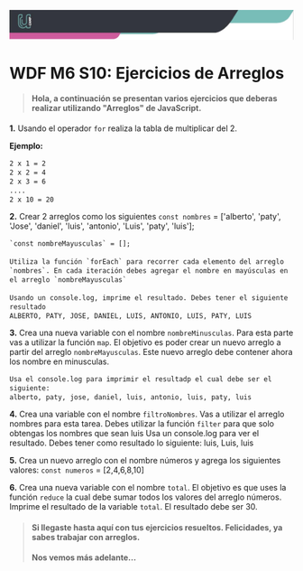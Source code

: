 ![Banner](imagenes/banner.png)

# WDF M6 S10: Ejercicios de Arreglos

>#### Hola, a continuación se presentan varios ejercicios que deberas realizar utilizando "Arreglos" de JavaScript.

**1.** Usando el operador `for` realiza la tabla de multiplicar del 2.

   **Ejemplo:**
    
    2 x 1 = 2
    2 x 2 = 4
    2 x 3 = 6
    ....
    2 x 10 = 20

**2.** Crear 2 arreglos como los siguientes
    `const nombres` = ['alberto', 'paty', 'Jose', 'daniel', 'luis', 'antonio', 'Luis', 'paty', 'luis'];
    
    `const nombreMayusculas` = [];

    Utiliza la función `forEach` para recorrer cada elemento del arreglo `nombres`. En cada iteración debes agregar el nombre en mayúsculas en el arreglo `nombreMayusculas`
    
    Usando un console.log, imprime el resultado. Debes tener el siguiente resultado
    ALBERTO, PATY, JOSE, DANIEL, LUIS, ANTONIO, LUIS, PATY, LUIS
    
**3.** Crea una nueva variable con el nombre `nombreMinusculas`. Para esta parte vas a utilizar la función `map`. El objetivo es poder crear un nuevo arreglo a partir del arreglo `nombreMayusculas`. Este nuevo arreglo debe contener ahora los nombre en minusculas.
    
    Usa el console.log para imprimir el resultadp el cual debe ser el siguiente:
    alberto, paty, jose, daniel, luis, antonio, luis, paty, luis

**4.** Crea una variable con el nombre `filtroNombres`. Vas a utilizar el arreglo nombres para esta tarea. Debes utilizar la función `filter` para que solo obtengas los nombres que sean luis
    Usa un console.log para ver el resultado. Debes tener como resultado lo siguiente:
    luis, Luis, luis
    
**5.** Crea un nuevo arreglo con el nombre números y agrega los siguientes valores:
    `const numeros` = [2,4,6,8,10]
    
**6.** Crea una nueva variable con el nombre `total`. El objetivo es que uses la función `reduce` la cual debe sumar todos los valores del arreglo números. Imprime el resultado de la variable `total`. El resultado debe ser 30.

>#### Si llegaste hasta aquí con tus ejercicios resueltos. Felicidades, ya sabes trabajar con arreglos.
>#### Nos vemos más adelante...
